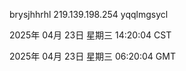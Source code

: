 brysjhhrhl 219.139.198.254 yqqlmgsycl

2025年 04月 23日 星期三 14:20:04 CST

2025年 04月 23日 星期三 06:20:04 GMT
